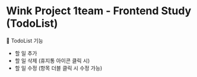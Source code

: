 # Wink Project 1team - Frontend Study (TodoList)

📌 TodoList 기능
- 할 일 추가
- 할 일 삭제 (휴지통 아이콘 클릭 시)
- 할 일 수정 (항목 더블 클릭 시 수정 가능)
